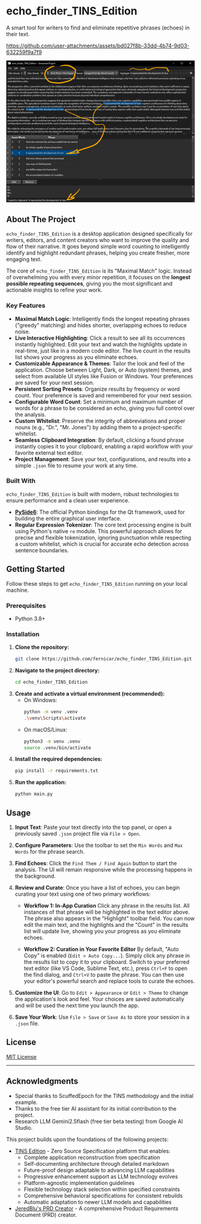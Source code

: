# echo_finder_TINS_Edition

A smart tool for writers to find and eliminate repetitive phrases (echoes) in their text.

https://github.com/user-attachments/assets/bd027f8b-33dd-4b74-9d03-632259f9a7f9

![app_capture0](images/app_capture0.png)

## About The Project

`echo_finder_TINS_Edition` is a desktop application designed specifically for writers, editors, and content creators who want to improve the quality and flow of their narrative. It goes beyond simple word counting to intelligently identify and highlight redundant phrases, helping you create fresher, more engaging text.

The core of `echo_finder_TINS_Edition` is its "Maximal Match" logic. Instead of overwhelming you with every minor repetition, it focuses on the **longest possible repeating sequences**, giving you the most significant and actionable insights to refine your work.

### Key Features

-   **Maximal Match Logic**: Intelligently finds the longest repeating phrases ("greedy" matching) and hides shorter, overlapping echoes to reduce noise.
-   **Live Interactive Highlighting**: Click a result to see all its occurrences instantly highlighted. Edit your text and watch the highlights update in real-time, just like in a modern code editor. The live count in the results list shows your progress as you eliminate echoes.
-   **Customizable Appearance & Themes**: Tailor the look and feel of the application. Choose between Light, Dark, or Auto (system) themes, and select from available UI styles like Fusion or Windows. Your preferences are saved for your next session.
-   **Persistent Sorting Presets**: Organize results by frequency or word count. Your preference is saved and remembered for your next session.
-   **Configurable Word Count**: Set a minimum and maximum number of words for a phrase to be considered an echo, giving you full control over the analysis.
-   **Custom Whitelist**: Preserve the integrity of abbreviations and proper nouns (e.g., "Dr.", "Mr. Jones") by adding them to a project-specific whitelist.
-   **Seamless Clipboard Integration**: By default, clicking a found phrase instantly copies it to your clipboard, enabling a rapid workflow with your favorite external text editor.
-   **Project Management**: Save your text, configurations, and results into a simple `.json` file to resume your work at any time.

### Built With

`echo_finder_TINS_Edition` is built with modern, robust technologies to ensure performance and a clean user experience.

*   [**PySide6**](https://www.qt.io/qt-for-python): The official Python bindings for the Qt framework, used for building the entire graphical user interface.
*   **Regular Expression Tokenizer**: The core text processing engine is built using Python's native `re` module. This powerful approach allows for precise and flexible tokenization, ignoring punctuation while respecting a custom whitelist, which is crucial for accurate echo detection across sentence boundaries.

## Getting Started

Follow these steps to get `echo_finder_TINS_Edition` running on your local machine.

### Prerequisites

-   Python 3.8+

### Installation

1.  **Clone the repository:**
    ```sh
    git clone https://github.com/fernicar/echo_finder_TINS_Edition.git
    ```
2.  **Navigate to the project directory:**
    ```sh
    cd echo_finder_TINS_Edition
    ```
3.  **Create and activate a virtual environment (recommended):**
    -   On Windows:
        ```sh
        python -m venv .venv
        .\venv\Scripts\activate
        ```
    -   On macOS/Linux:
        ```sh
        python3 -m venv .venv
        source .venv/bin/activate
        ```
4.  **Install the required dependencies:**
    ```sh
    pip install -r requirements.txt
    ```
5.  **Run the application:**
    ```sh
    python main.py
    ```

## Usage

1.  **Input Text**: Paste your text directly into the top panel, or open a previously saved `.json` project file via `File > Open`.
2.  **Configure Parameters**: Use the toolbar to set the `Min Words` and `Max Words` for the phrase search.
3.  **Find Echoes**: Click the `Find Them / Find Again` button to start the analysis. The UI will remain responsive while the processing happens in the background.
4.  **Review and Curate**: Once you have a list of echoes, you can begin curating your text using one of two primary workflows:

    *   **Workflow 1: In-App Curation**
        Click any phrase in the results list. All instances of that phrase will be highlighted in the text editor above. The phrase also appears in the "Highlight" toolbar field. You can now edit the main text, and the highlights and the "Count" in the results list will update live, showing you your progress as you eliminate echoes.

    *   **Workflow 2: Curation in Your Favorite Editor**
        By default, "Auto Copy" is enabled (`Edit > Auto Copy...`). Simply click any phrase in the results list to copy it to your clipboard. Switch to your preferred text editor (like VS Code, Sublime Text, etc.), press `Ctrl+F` to open the find dialog, and `Ctrl+V` to paste the phrase. You can then use your editor's powerful search and replace tools to curate the echoes.

5.  **Customize the UI**: Go to `Edit > Appearance` or `Edit > Theme` to change the application's look and feel. Your choices are saved automatically and will be used the next time you launch the app.
6.  **Save Your Work**: Use `File > Save` or `Save As` to store your session in a `.json` file.

## License
[MIT License](LICENSE)

---

## Acknowledgments
*   Special thanks to ScuffedEpoch for the TINS methodology and the initial example.
*   Thanks to the free tier AI assistant for its initial contribution to the project.
*   Research LLM Gemini2.5flash (free tier beta testing) from Google AI Studio.

This project builds upon the foundations of the following projects:
- [TINS Edition](https://ThereIsNoSource.com) - Zero Source Specification platform that enables:
  - Complete application reconstruction from specification
  - Self-documenting architecture through detailed markdown
  - Future-proof design adaptable to advancing LLM capabilities
  - Progressive enhancement support as LLM technology evolves
  - Platform-agnostic implementation guidelines
  - Flexible technology stack selection within specified constraints
  - Comprehensive behavioral specifications for consistent rebuilds
  - Automatic adaptation to newer LLM models and capabilities
- [JeredBlu's PRD Creator](https://github.com/JeredBlu/custom-instructions/blob/main/prd-creator-3-25.md) - A comprehensive Product Requirements Document (PRD) creator.
